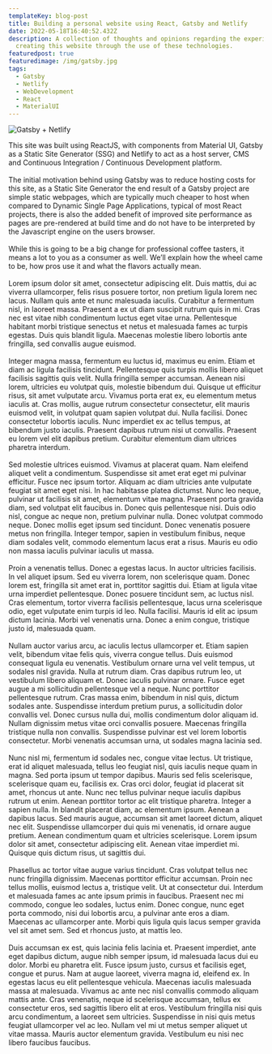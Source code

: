```yaml
---
templateKey: blog-post
title: Building a personal website using React, Gatsby and Netlify
date: 2022-05-18T16:40:52.432Z
description: A collection of thoughts and opinions regarding the experience of
  creating this website through the use of these technologies.
featuredpost: true
featuredimage: /img/gatsby.jpg
tags:
  - Gatsby
  - Netlify
  - WebDevelopment
  - React
  - MaterialUI
---
```

![Gatsby + Netlify](/img/gatsby.jpg)

This site was built using ReactJS, with components from Material UI, Gatsby as a Static Site Generator (SSG) and Netlify to act as a host server, CMS and Continuous Integration / Continuous Development platform.
<br /><br />
The initial motivation behind using Gatsby was to reduce hosting costs for this site, as a Static Site Generator the end result of a Gatsby project are simple static webpages, which are typically much cheaper to host when compared to Dynamic Single Page Applications, typical of most React projects, there is also the added benefit of improved site performance as pages are pre-rendered at build time and do not have to be interpreted by the Javascript engine on the users browser.
<br /><br />
While this is going to be a big change for professional coffee tasters, it means a lot to you as a consumer as well. We’ll explain how the wheel came to be, how pros use it and what the flavors actually mean.
<br /><br />
Lorem ipsum dolor sit amet, consectetur adipiscing elit. Duis mattis, dui ac viverra ullamcorper, felis risus posuere tortor, non pretium ligula lorem nec lacus. Nullam quis ante et nunc malesuada iaculis. Curabitur a fermentum nisl, in laoreet massa. Praesent a ex ut diam suscipit rutrum quis in mi. Cras nec est vitae nibh condimentum luctus eget vitae urna. Pellentesque habitant morbi tristique senectus et netus et malesuada fames ac turpis egestas. Duis quis blandit ligula. Maecenas molestie libero lobortis ante fringilla, sed convallis augue euismod.
<br /><br />
Integer magna massa, fermentum eu luctus id, maximus eu enim. Etiam et diam ac ligula facilisis tincidunt. Pellentesque quis turpis mollis libero aliquet facilisis sagittis quis velit. Nulla fringilla semper accumsan. Aenean nisi lorem, ultricies eu volutpat quis, molestie bibendum dui. Quisque ut efficitur risus, sit amet vulputate arcu. Vivamus porta erat ex, eu elementum metus iaculis at. Cras mollis, augue rutrum consectetur consectetur, elit mauris euismod velit, in volutpat quam sapien volutpat dui. Nulla facilisi. Donec consectetur lobortis iaculis. Nunc imperdiet ex ac tellus tempus, at bibendum justo iaculis. Praesent dapibus rutrum nisi ut convallis. Praesent eu lorem vel elit dapibus pretium. Curabitur elementum diam ultrices pharetra interdum.
<br /><br />
Sed molestie ultrices euismod. Vivamus at placerat quam. Nam eleifend aliquet velit a condimentum. Suspendisse sit amet erat eget mi pulvinar efficitur. Fusce nec ipsum tortor. Aliquam ac diam ultricies ante vulputate feugiat sit amet eget nisi. In hac habitasse platea dictumst. Nunc leo neque, pulvinar ut facilisis sit amet, elementum vitae magna. Praesent porta gravida diam, sed volutpat elit faucibus in. Donec quis pellentesque nisi. Duis odio nisl, congue ac neque non, pretium pulvinar nulla. Donec volutpat commodo neque. Donec mollis eget ipsum sed tincidunt. Donec venenatis posuere metus non fringilla. Integer tempor, sapien in vestibulum finibus, neque diam sodales velit, commodo elementum lacus erat a risus. Mauris eu odio non massa iaculis pulvinar iaculis ut massa.
<br /><br />
Proin a venenatis tellus. Donec a egestas lacus. In auctor ultricies facilisis. In vel aliquet ipsum. Sed eu viverra lorem, non scelerisque quam. Donec lorem est, fringilla sit amet erat in, porttitor sagittis dui. Etiam at ligula vitae urna imperdiet pellentesque. Donec posuere tincidunt sem, ac luctus nisl. Cras elementum, tortor viverra facilisis pellentesque, lacus urna scelerisque odio, eget vulputate enim turpis id leo. Nulla facilisi. Mauris id elit ac ipsum dictum lacinia. Morbi vel venenatis urna. Donec a enim congue, tristique justo id, malesuada quam.
<br /><br />
Nullam auctor varius arcu, ac iaculis lectus ullamcorper et. Etiam sapien velit, bibendum vitae felis quis, viverra congue tellus. Duis euismod consequat ligula eu venenatis. Vestibulum ornare urna vel velit tempus, ut sodales nisl gravida. Nulla at rutrum diam. Cras dapibus rutrum leo, ut vestibulum libero aliquam et. Donec iaculis pulvinar ornare. Fusce eget augue a mi sollicitudin pellentesque vel a neque. Nunc porttitor pellentesque rutrum. Cras massa enim, bibendum in nisl quis, dictum sodales ante. Suspendisse interdum pretium purus, a sollicitudin dolor convallis vel. Donec cursus nulla dui, mollis condimentum dolor aliquam id. Nullam dignissim metus vitae orci convallis posuere. Maecenas fringilla tristique nulla non convallis. Suspendisse pulvinar est vel lorem lobortis consectetur. Morbi venenatis accumsan urna, ut sodales magna lacinia sed.
<br /><br />
Nunc nisl mi, fermentum id sodales nec, congue vitae lectus. Ut tristique, erat id aliquet malesuada, tellus leo feugiat nisl, quis iaculis neque quam in magna. Sed porta ipsum ut tempor dapibus. Mauris sed felis scelerisque, scelerisque quam eu, facilisis ex. Cras orci dolor, feugiat id placerat sit amet, rhoncus ut ante. Nunc nec tellus pulvinar neque iaculis dapibus rutrum ut enim. Aenean porttitor tortor ac elit tristique pharetra. Integer a sapien nulla. In blandit placerat diam, ac elementum ipsum. Aenean a dapibus lacus. Sed mauris augue, accumsan sit amet laoreet dictum, aliquet nec elit. Suspendisse ullamcorper dui quis mi venenatis, id ornare augue pretium. Aenean condimentum quam et ultricies scelerisque. Lorem ipsum dolor sit amet, consectetur adipiscing elit. Aenean vitae imperdiet mi. Quisque quis dictum risus, ut sagittis dui.
<br /><br />
Phasellus ac tortor vitae augue varius tincidunt. Cras volutpat tellus nec nunc fringilla dignissim. Maecenas porttitor efficitur accumsan. Proin nec tellus mollis, euismod lectus a, tristique velit. Ut at consectetur dui. Interdum et malesuada fames ac ante ipsum primis in faucibus. Praesent nec mi commodo, congue leo sodales, luctus enim. Donec congue, nunc eget porta commodo, nisi dui lobortis arcu, a pulvinar ante eros a diam. Maecenas ac ullamcorper ante. Morbi quis ligula quis lacus semper gravida vel sit amet sem. Sed et rhoncus justo, at mattis leo.
<br /><br />
Duis accumsan ex est, quis lacinia felis lacinia et. Praesent imperdiet, ante eget dapibus dictum, augue nibh semper ipsum, id malesuada lacus dui eu dolor. Morbi eu pharetra elit. Fusce ipsum justo, cursus et facilisis eget, congue et purus. Nam at augue laoreet, viverra magna id, eleifend ex. In egestas lacus eu elit pellentesque vehicula. Maecenas iaculis malesuada massa at malesuada. Vivamus ac ante nec nisl convallis commodo aliquam mattis ante. Cras venenatis, neque id scelerisque accumsan, tellus ex consectetur eros, sed sagittis libero elit at eros. Vestibulum fringilla nisi quis arcu condimentum, a laoreet sem ultricies. Suspendisse in nisi quis metus feugiat ullamcorper vel ac leo. Nullam vel mi ut metus semper aliquet ut vitae massa. Mauris auctor elementum gravida. Vestibulum eu nisi nec libero faucibus faucibus.

<!--EndFragment-->